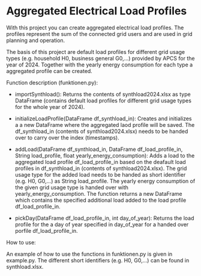 # Aggregated Electrical Load Profiles
With this project you can create aggregated electrical load profiles. The profiles represent the sum of the connected grid users and are used in grid planning and operation.

The basis of this project are default load profiles for different grid usage types (e.g. household H0, business general G0,...) provided by APCS for the year of 2024. Together with the yearly energy consumption for each type a aggregated profile can be created.


Function description (funktionen.py):

- importSynthload():
Returns the contents of synthload2024.xlsx as type DataFrame (contains default load profiles for different grid usage types for the whole year of 2024).

- initializeLoadProfile(DataFrame df_synthload_in):
Creates and initializes a a new DataFrame where the aggregated laod profile will be saved. The df_synthload_in (contents of synthload2024.xlsx) needs to be handed over to carry over the index (timestamps).

- addLoad(DataFrame df_synthload_in, DataFrame df_load_profile_in, String load_profile, float yearly_energy_consumption):
Adds a load to the aggregated load profile df_load_profile_in based on the deafault load profiles in df_synthload_in (contents of synthload2024.xlsx). The grid usage type for the added load needs to be handed as short identifier (e.g. H0, G0,...) as String load_profile. The yearly energy consumption of the given grid usage type is handed over with yearly_energy_consumption. The function returns a new DataFrame which contains the specified additional load added to the load profile df_load_profile_in.

- pickDay(DataFrame df_load_profile_in, int day_of_year):
Returns the load profile for the a day of year specified in day_of_year for a handed over porfile df_load_profile_in.


How to use:

An example of how to use the functions in funktionen.py is given in example.py.
The different short identifiers (e.g. H0, G0,...) can be found in synthload.xlsx.